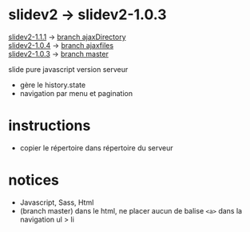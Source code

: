 # slidev2 -> slidev2-1.0.3 
[slidev2-1.1.1](https://github.com/marmits/slidev2/archive/v1.1.1.zip) -> [branch ajaxDirectory](https://github.com/marmits/slidev2/tree/ajaxDirectory)  
[slidev2-1.0.4](https://github.com/marmits/slidev2/archive/v1.0.4.zip) -> [branch ajaxfiles](https://github.com/marmits/slidev2/tree/ajaxfiles)  
[slidev2-1.0.3](https://github.com/marmits/slidev2/archive/v1.0.3.zip) -> [branch master](https://github.com/marmits/slidev2/tree/master)  


slide pure javascript version serveur
- gère le history.state
- navigation par menu et pagination

# instructions
- copier le répertoire dans répertoire du serveur

# notices 
- Javascript, Sass, Html
- (branch master) dans le html, ne placer aucun de balise ```<a>``` dans la navigation ul > li
